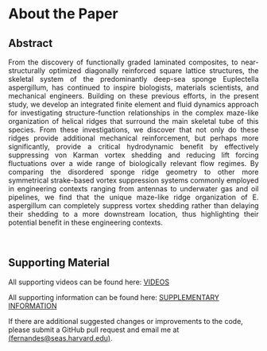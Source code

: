 # About the Paper

<!-- {% include youtubePlayer.html id="u16FjNGMoEs?autoplay=1" %} -->

## Abstract

<div style="text-align: justify"> 
From the discovery of functionally graded laminated composites, to near-structurally optimized diagonally reinforced square lattice structures, the skeletal system of the predominantly deep-sea sponge Euplectella aspergillum, has continued to inspire biologists, materials scientists, and mechanical engineers.  Building on these previous efforts, in the present study, we develop an integrated finite element and fluid dynamics approach for investigating structure-function relationships in the complex maze-like organization of helical ridges that surround the main skeletal tube of this species.  From these investigations, we discover that not only do these ridges provide additional mechanical reinforcement, but perhaps more significantly, provide a critical hydrodynamic benefit by effectively suppressing von Karman vortex shedding and reducing lift forcing fluctuations over a wide range of biologically relevant flow regimes. By comparing the disordered sponge ridge geometry to other more symmetrical strake-based vortex suppression systems commonly employed in engineering contexts ranging from antennas to underwater gas and oil pipelines, we find that the unique maze-like ridge organization of E. aspergillum can completely suppress vortex shedding rather than delaying their shedding to a more downstream location, thus highlighting their potential benefit in these engineering contexts.  

</div>

<p>&nbsp;</p>


## Supporting Material

All supporting videos can be found here: [VIDEOS](./videos)

All supporting information can be found here: [SUPPLEMENTARY INFORMATION](./si)

If there are additional suggested changes or improvements to the code, please submit a GitHub pull request and email me at [(fernandes@seas.harvard.edu)](mailto:fernandes@seas.harvard.edu).
